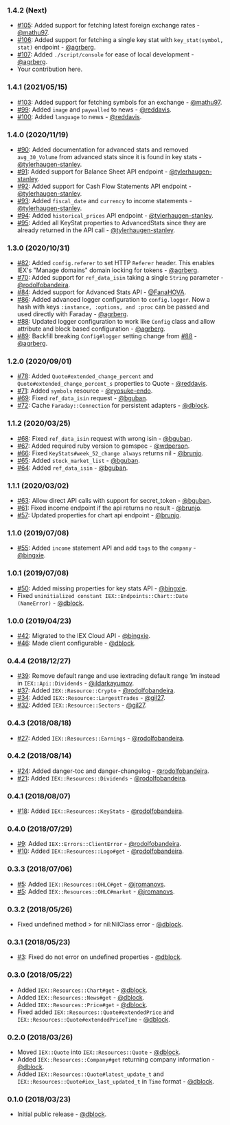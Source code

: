 ### 1.4.2 (Next)
* [#105](https://github.com/dblock/iex-ruby-client/pull/105): Added support for fetching latest foreign exchange rates - [@mathu97](https://github.com/mathu97).
* [#106](https://github.com/dblock/iex-ruby-client/pull/106): Added support for fetching a single key stat with `key_stat(symbol, stat)` endpoint - [@agrberg](https://github.com/agrberg).
* [#107](https://github.com/dblock/iex-ruby-client/pull/107): Added `./script/console` for ease of local development - [@agrberg](https://github.com/agrberg).
* Your contribution here.

### 1.4.1 (2021/05/15)
* [#103](https://github.com/dblock/iex-ruby-client/pull/103): Added support for fetching symbols for an exchange - [@mathu97](https://github.com/mathu97).
* [#99](https://github.com/dblock/iex-ruby-client/pull/99): Added `image` and `paywalled` to news - [@reddavis](https://github.com/reddavis).
* [#100](https://github.com/dblock/iex-ruby-client/pull/100): Added `language` to news - [@reddavis](https://github.com/reddavis).

### 1.4.0 (2020/11/19)
* [#90](https://github.com/dblock/iex-ruby-client/pull/90): Added documentation for advanced stats and removed `avg_30_Volume` from advanced stats since it is found in key stats - [@tylerhaugen-stanley](https://github.com/tylerhaugen-stanley).
* [#91](https://github.com/dblock/iex-ruby-client/pull/91): Added support for Balance Sheet API endpoint - [@tylerhaugen-stanley](https://github.com/tylerhaugen-stanley).
* [#92](https://github.com/dblock/iex-ruby-client/pull/92): Added support for Cash Flow Statements API endpoint - [@tylerhaugen-stanley](https://github.com/tylerhaugen-stanley).
* [#93](https://github.com/dblock/iex-ruby-client/pull/93): Added `fiscal_date` and `currency` to income statements - [@tylerhaugen-stanley](https://github.com/tylerhaugen-stanley).
* [#94](https://github.com/dblock/iex-ruby-client/pull/94): Added `historical_prices` API endpoint - [@tylerhaugen-stanley](https://github.com/tylerhaugen-stanley).
* [#95](https://github.com/dblock/iex-ruby-client/pull/95): Added all KeyStat properties to AdvancedStats since they are already returned in the API call - [@tylerhaugen-stanley](https://github.com/tylerhaugen-stanley).

### 1.3.0 (2020/10/31)

* [#82](https://github.com/dblock/iex-ruby-client/pull/82): Added `config.referer` to set HTTP `Referer` header. This enables IEX's "Manage domains" domain locking for tokens - [@agrberg](https://github.com/agrberg).
* [#70](https://github.com/dblock/iex-ruby-client/pull/70): Added support for `ref_data_isin` taking a single `String` parameter - [@rodolfobandeira](https://github.com/rodolfobandeira).
* [#84](https://github.com/dblock/iex-ruby-client/pull/84): Added support for Advanced Stats API - [@FanaHOVA](https://github.com/fanahova).
* [#86](https://github.com/dblock/iex-ruby-client/issues/86): Added advanced logger configuration to `config.logger`. Now a hash with keys `:instance, :options, and :proc` can be passed and used directly with Faraday - [@agrberg](https://github.com/agrberg).
* [#88](https://github.com/dblock/iex-ruby-client/pull/88): Updated logger configuration to work like `Config` class and allow attribute and block based configuration - [@agrberg](https://github.com/agrberg).
* [#89](https://github.com/dblock/iex-ruby-client/pull/89): Backfill breaking `Config#logger` setting change from [#88](https://github.com/dblock/iex-ruby-client/pull/88) - [@agrberg](https://github.com/agrberg).

### 1.2.0 (2020/09/01)

* [#78](https://github.com/dblock/iex-ruby-client/pull/78): Added `Quote#extended_change_percent` and `Quote#extended_change_percent_s` properties to Quote - [@reddavis](https://github.com/reddavis).
* [#71](https://github.com/dblock/iex-ruby-client/pull/71): Added `symbols` resource - [@ryosuke-endo](https://github.com/ryosuke-endo).
* [#69](https://github.com/dblock/iex-ruby-client/pull/69): Fixed `ref_data_isin` request - [@bguban](https://github.com/bguban).
* [#72](https://github.com/dblock/iex-ruby-client/pull/72): Cache `Faraday::Connection` for persistent adapters - [@dblock](https://github.com/dblock).

### 1.1.2 (2020/03/25)

* [#68](https://github.com/dblock/iex-ruby-client/pull/68): Fixed `ref_data_isin` request with wrong isin - [@bguban](https://github.com/bguban).
* [#67](https://github.com/dblock/iex-ruby-client/pull/67): Added required ruby version to gemspec - [@wdperson](https://github.com/wdperson).
* [#66](https://github.com/dblock/iex-ruby-client/pull/66): Fixed `KeyStats#week_52_change always` returns nil - [@brunjo](https://github.com/brunjo).
* [#65](https://github.com/dblock/iex-ruby-client/pull/65): Added `stock_market_list` - [@bguban](https://github.com/bguban).
* [#64](https://github.com/dblock/iex-ruby-client/pull/64): Added `ref_data_isin` - [@bguban](https://github.com/bguban).

### 1.1.1 (2020/03/02)

* [#63](https://github.com/dblock/iex-ruby-client/pull/63): Allow direct API calls with support for secret_token - [@bguban](https://github.com/bguban).
* [#61](https://github.com/dblock/iex-ruby-client/pull/61): Fixed income endpoint if the api returns no result - [@brunjo](https://github.com/brunjo).
* [#57](https://github.com/dblock/iex-ruby-client/pull/57): Updated properties for chart api endpoint - [@brunjo](https://github.com/brunjo).

### 1.1.0 (2019/07/08)

* [#55](https://github.com/dblock/iex-ruby-client/pull/55): Added `income` statement API and add `tags` to the `company` - [@bingxie](https://github.com/bingxie).

### 1.0.1 (2019/07/08)

* [#50](https://github.com/dblock/iex-ruby-client/pull/50): Added missing properties for key stats API - [@bingxie](https://github.com/bingxie).
* Fixed `uninitialized constant IEX::Endpoints::Chart::Date (NameError)` - [@dblock](https://github.com/dblock).

### 1.0.0 (2019/04/23)

* [#42](https://github.com/dblock/iex-ruby-client/pull/42): Migrated to the IEX Cloud API - [@bingxie](https://github.com/bingxie).
* [#46](https://github.com/dblock/iex-ruby-client/pull/46): Made client configurable - [@dblock](https://github.com/dblock).

### 0.4.4 (2018/12/27)

* [#39](https://github.com/dblock/iex-ruby-client/pull/39): Remove default range and use iextrading default range 1m instead in `IEX::Api::Dividends` - [@ildarkayumov](https://github.com/ildarkayumov).
* [#37](https://github.com/dblock/iex-ruby-client/pull/37): Added `IEX::Resource::Crypto` - [@rodolfobandeira](https://github.com/rodolfobandeira).
* [#34](https://github.com/dblock/iex-ruby-client/pull/34): Added `IEX::Resource::LargestTrades` - [@gil27](https://github.com/gil27).
* [#32](https://github.com/dblock/iex-ruby-client/pull/32): Added `IEX::Resource::Sectors` - [@gil27](https://github.com/gil27).

### 0.4.3 (2018/08/18)

* [#27](https://github.com/dblock/iex-ruby-client/pull/27): Added `IEX::Resources::Earnings` - [@rodolfobandeira](https://github.com/rodolfobandeira).

### 0.4.2 (2018/08/14)

* [#24](https://github.com/dblock/iex-ruby-client/pull/24): Added danger-toc and danger-changelog - [@rodolfobandeira](https://github.com/rodolfobandeira).
* [#21](https://github.com/dblock/iex-ruby-client/pull/21): Added `IEX::Resources::Dividends` - [@rodolfobandeira](https://github.com/rodolfobandeira).

### 0.4.1 (2018/08/07)

* [#18](https://github.com/dblock/iex-ruby-client/pull/18): Added `IEX::Resources::KeyStats` - [@rodolfobandeira](https://github.com/rodolfobandeira).

### 0.4.0 (2018/07/29)

* [#9](https://github.com/dblock/iex-ruby-client/pull/9): Added `IEX::Errors::ClientError` - [@rodolfobandeira](https://github.com/rodolfobandeira).
* [#10](https://github.com/dblock/iex-ruby-client/pull/10): Added `IEX::Resources::Logo#get` - [@rodolfobandeira](https://github.com/rodolfobandeira).

### 0.3.3 (2018/07/06)

* [#5](https://github.com/dblock/iex-ruby-client/pull/5): Added `IEX::Resources::OHLC#get` - [@jromanovs](https://github.com/jromanovs).
* [#5](https://github.com/dblock/iex-ruby-client/pull/5): Added `IEX::Resources::OHLC#market` - [@jromanovs](https://github.com/jromanovs).

### 0.3.2 (2018/05/26)

* Fixed undefined method > for nil:NilClass error - [@dblock](https://github.com/dblock).

### 0.3.1 (2018/05/23)

* [#3](https://github.com/dblock/iex-ruby-client/issues/3): Fixed do not error on undefined properties - [@dblock](https://github.com/dblock).

### 0.3.0 (2018/05/22)

* Added `IEX::Resources::Chart#get` - [@dblock](https://github.com/dblock).
* Added `IEX::Resources::News#get` - [@dblock](https://github.com/dblock).
* Added `IEX::Resources::Price#get` - [@dblock](https://github.com/dblock).
* Fixed added `IEX::Resources::Quote#extendedPrice` and `IEX::Resources::Quote#extendedPriceTime` - [@dblock](https://github.com/dblock).

### 0.2.0 (2018/03/26)

* Moved `IEX::Quote` into `IEX::Resources::Quote` - [@dblock](https://github.com/dblock).
* Added `IEX::Resources::Company#get` returning company information - [@dblock](https://github.com/dblock).
* Added `IEX::Resources::Quote#latest_update_t` and `IEX::Resources::Quote#iex_last_updated_t` in `Time` format - [@dblock](https://github.com/dblock).

### 0.1.0 (2018/03/23)

* Initial public release - [@dblock](https://github.com/dblock).

